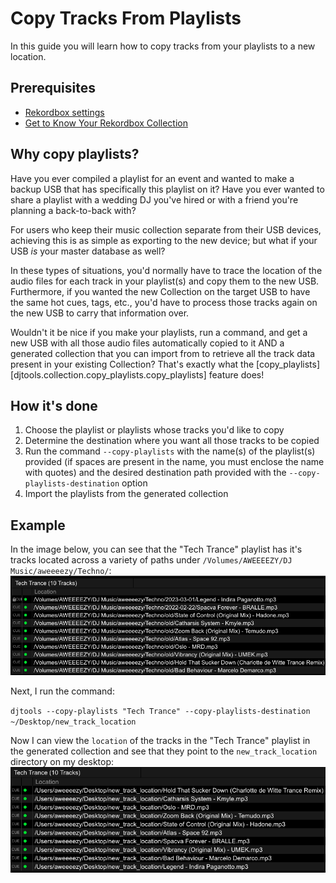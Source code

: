 # Copy Tracks From Playlists

In this guide you will learn how to copy tracks from your playlists to a new location.

## Prerequisites

* [Rekordbox settings](../tutorials/getting_started/setup.md#rekordbox-settings)
* [Get to Know Your Rekordbox Collection](../conceptual_guides/rekordbox_collection.md)

## Why copy playlists?
Have you ever compiled a playlist for an event and wanted to make a backup USB that has specifically this playlist on it? Have you ever wanted to share a playlist with a wedding DJ you've hired or with a friend you're planning a back-to-back with?

For users who keep their music collection separate from their USB devices, achieving this is as simple as exporting to the new device; but what if your USB *is* your master database as well?

In these types of situations, you'd normally have to trace the location of the audio files for each track in your playlist(s) and copy them to the new USB. Furthermore, if you wanted the new Collection on the target USB to have the same hot cues, tags, etc., you'd have to process those tracks again on the new USB to carry that information over.

Wouldn't it be nice if you make your playlists, run a command, and get a new USB with all those audio files automatically copied to it AND a generated collection that you can import from to retrieve all the track data present in your existing Collection? That's exactly what the [copy_playlists][djtools.collection.copy_playlists.copy_playlists] feature does!

## How it's done

1. Choose the playlist or playlists whose tracks you'd like to copy
1. Determine the destination where you want all those tracks to be copied
1. Run the command `--copy-playlists` with the name(s) of the playlist(s) provided (if spaces are present in the name, you must enclose the name with quotes) and the desired destination path provided with the `--copy-playlists-destination` option
1. Import the playlists from the generated collection

## Example
In the image below, you can see that the "Tech Trance" playlist has it's tracks located across a variety of paths under `/Volumes/AWEEEEZY/DJ Music/aweeeezy/Techno/`:
![alt text](../images/Rekordbox_pre_copy.png "Pre-copied playlist")

Next, I run the command:

`djtools --copy-playlists "Tech Trance" --copy-playlists-destination ~/Desktop/new_track_location`

Now I can view the `location` of the tracks in the "Tech Trance" playlist in the generated collection and see that they point to the `new_track_location` directory on my desktop:
![alt text](../images/Rekordbox_post_copy.png "Post-copied playlist")
